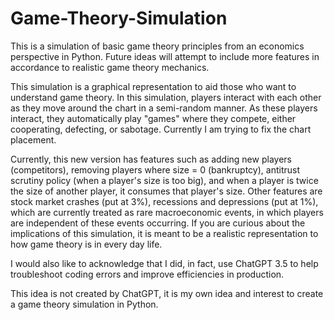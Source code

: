 # Game-Theory-Simulation
This is a simulation of basic game theory principles from an economics perspective in Python. Future ideas will attempt to include more features in accordance to realistic game theory mechanics.

This simulation is a graphical representation to aid those who want to understand game theory. In this simulation, players interact with each other as they move around the chart in a semi-random manner. As these players interact, they automatically play "games" where they compete, either cooperating, defecting, or sabotage. Currently I am trying to fix the chart placement.

Currently, this new version has features such as adding new players (competitors), removing players where size = 0 (bankruptcy), antitrust scrutiny policy (when a player's size is too big), and when a player is twice the size of another player, it consumes that player's size. Other features are stock market crashes (put at 3%), recessions and depressions (put at 1%), which are currently treated as rare macroeconomic events, in which players are independent of these events occurring. If you are curious about the implications of this simulation, it is meant to be a realistic representation to how game theory is in every day life. 

I would also like to acknowledge that I did, in fact, use ChatGPT 3.5 to help troubleshoot coding errors and improve efficiencies in production.

This idea is not created by ChatGPT, it is my own idea and interest to create a game theory simulation in Python.
